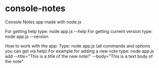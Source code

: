 # console-notes
Console Notes app made with node.js

For getting help type: node app.js --help
For getting current version type: node app.js --version

How to work with the app:
  Type: node app.js <command> <options> (all commands and options you can get via help)
  For example for adding a new note type: node app.js add --title="This is a title of the new note!" --body="This is a text body of the note"
